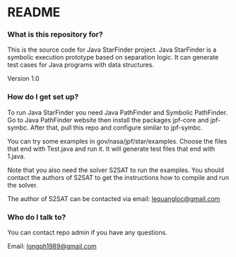 # README #

### What is this repository for? ###

This is the source code for Java StarFinder project. Java StarFinder is a symbolic execution prototype based on separation logic.
It can generate test cases for Java programs with data structures.

Version 1.0

### How do I get set up? ###

To run Java StarFinder you need Java PathFinder and Symbolic PathFinder. Go to Java PathFinder website then install the packages
jpf-core and jpf-symbc. After that, pull this repo and configure similar to jpf-symbc.

You can try some examples in gov/nasa/jpf/star/examples. Choose the files that end with Test.java and run it.
It will generate test files that end with 1.java.

Note that you also need the solver S2SAT to run the examples. You should contact the authors of S2SAT to get the instructions
how to compile and run the solver.

The author of S2SAT can be contacted via email: lequangloc@gmail.com

### Who do I talk to? ###

You can contact repo admin if you have any questions.

Email: longph1989@gmail.com
